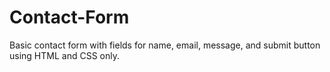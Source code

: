 # Contact-Form
Basic contact form with fields for name, email, message, and submit button using HTML and CSS only.
